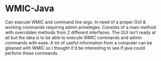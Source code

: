 # WMIC-Java
Can execute WMIC and command line args. In need of a proper GUI &amp; working commands requiring admin priveleges.
Consists of a main method with overridden methods from 2 different interfaces. The GUI isn't ready at all but the idea is to be able to 
execute WMIC commands and admin commands with ease. A lot of useful information from a computer can
be gleaned with WMIC so I thought it'd be interesting to see if java could perform these commands.
